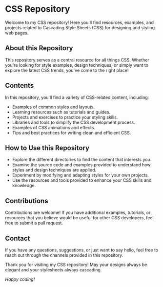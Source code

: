 # CSS Repository

Welcome to my CSS repository! Here you'll find resources, examples, and projects related to Cascading Style Sheets (CSS) for designing and styling web pages.

## About this Repository

This repository serves as a central resource for all things CSS. Whether you're looking for style examples, design techniques, or simply want to explore the latest CSS trends, you've come to the right place!

## Contents

In this repository, you'll find a variety of CSS-related content, including:

- Examples of common styles and layouts.
- Learning resources such as tutorials and guides.
- Projects and exercises to practice your styling skills.
- Libraries and tools to simplify the CSS development process.
- Examples of CSS animations and effects.
- Tips and best practices for writing clean and efficient CSS.

## How to Use this Repository

- Explore the different directories to find the content that interests you.
- Examine the source code and examples provided to understand how styles and design techniques are applied.
- Experiment by modifying and adapting styles for your own projects.
- Use the resources and tools provided to enhance your CSS skills and knowledge.

## Contributions

Contributions are welcome! If you have additional examples, tutorials, or resources that you believe would be useful for other CSS developers, feel free to submit a pull request.

## Contact

If you have any questions, suggestions, or just want to say hello, feel free to reach out through the channels provided in this repository.

Thank you for visiting my CSS repository! May your designs always be elegant and your stylesheets always cascading.

*Happy coding!*
